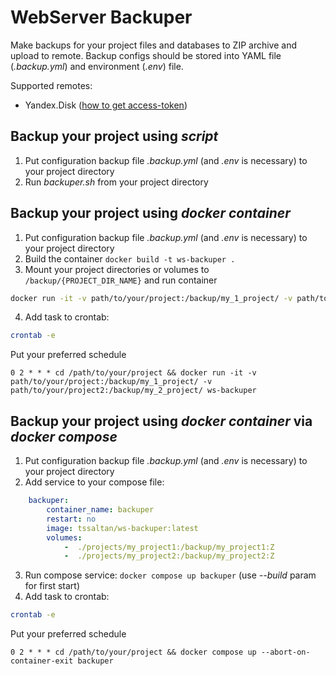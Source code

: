 # WebServer Backuper
Make backups for your project files and databases to ZIP archive and upload to remote.
Backup configs should be stored into YAML file (*.backup.yml*) and environment (*.env*) file.

Supported remotes:
- Yandex.Disk ([how to get access-token](https://github.com/tssaltan/php-server-backup?tab=readme-ov-file#yandexdisk))

## Backup your project using *script*
1. Put configuration backup file *.backup.yml* (and *.env* is necessary) to your project directory
2. Run *backuper.sh* from your project directory

## Backup your project using *docker container*
1. Put configuration backup file *.backup.yml* (and *.env* is necessary) to your project directory
2. Build the container `docker build -t ws-backuper . `
3. Mount your project directories or volumes to `/backup/{PROJECT_DIR_NAME}` and run container
```bash
docker run -it -v path/to/your/project:/backup/my_1_project/ -v path/to/your/project2:/backup/my_2_project/ ws-backuper
```
4. Add task to crontab: 
```bash
crontab -e
```
Put your preferred schedule
```
0 2 * * * cd /path/to/your/project && docker run -it -v path/to/your/project:/backup/my_1_project/ -v path/to/your/project2:/backup/my_2_project/ ws-backuper
```

## Backup your project using *docker container* via *docker compose*
1. Put configuration backup file *.backup.yml* (and *.env* is necessary) to your project directory
2. Add service to your compose file:
```yaml
    backuper:
        container_name: backuper
        restart: no
        image: tssaltan/ws-backuper:latest
        volumes:
            -  ./projects/my_project1:/backup/my_project1:Z
            -  ./projects/my_project2:/backup/my_project2:Z
```
3. Run compose service: `docker compose up backuper` (use *--build* param for first start)
4. Add task to crontab: 
```bash
crontab -e
```
Put your preferred schedule
```
0 2 * * * cd /path/to/your/project && docker compose up --abort-on-container-exit backuper
```